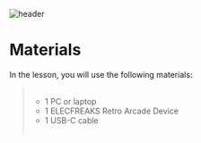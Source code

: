![header](assets/header.png)

# Materials

In the lesson, you will use the following materials:

<blockquote>
  <ul style="list-style-type:circle;">
    <br>
    <li>1 PC or laptop</li>
    <li>1 ELECFREAKS Retro Arcade Device</li>
    <li>1 USB-C cable</li>
    <br>
  </ul>
</blockquote>

